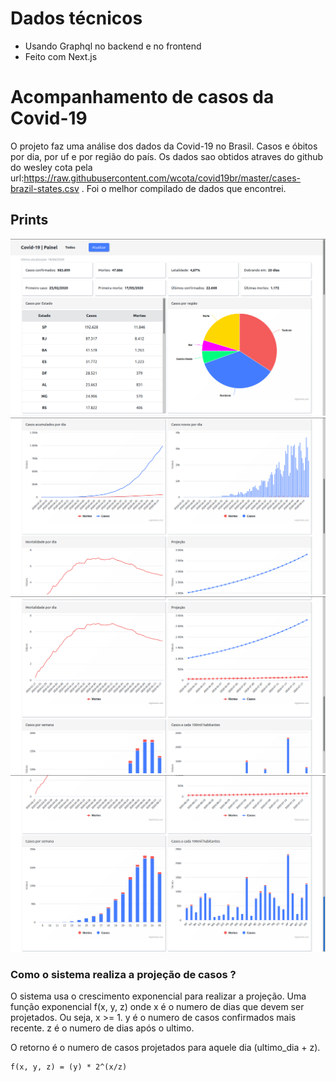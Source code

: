 # Dados técnicos

- Usando Graphql no backend e no frontend
- Feito com Next.js

# Acompanhamento de casos da Covid-19

O projeto faz uma análise dos dados da Covid-19 no Brasil. Casos e óbitos por dia, por uf e por região do país.
Os dados sao obtidos atraves do github do wesley cota pela url:https://raw.githubusercontent.com/wcota/covid19br/master/cases-brazil-states.csv .
Foi o melhor compilado de dados que encontrei.

## Prints

![print1](https://github.com/eduardozampiere/covid-graphql/blob/master/prints/home1.png)
![print2](https://github.com/eduardozampiere/covid-graphql/blob/master/prints/home2.png)
![print3](https://github.com/eduardozampiere/covid-graphql/blob/master/prints/home3.png)
![print4](https://github.com/eduardozampiere/covid-graphql/blob/master/prints/home4.png)

### Como o sistema realiza a projeção de casos ?

O sistema usa o crescimento exponencial para realizar a projeção.
Uma função exponencial f(x, y, z)
onde x é o numero de dias que devem ser projetados. Ou seja, x >= 1.
y é o numero de casos confirmados mais recente.
z é o numero de dias após o ultimo.

O retorno é o numero de casos projetados para aquele dia (ultimo_dia + z).

```
f(x, y, z) = (y) * 2^(x/z)
```
